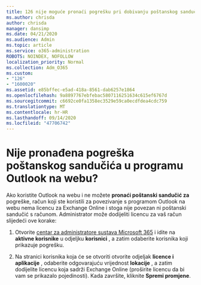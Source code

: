 ```yaml
---
title: 126 nije moguće pronaći pogrešku pri dobivanju poštanskog sandučića u aplikaciji OWA?
ms.author: chrisda
author: chrisda
manager: dansimp
ms.date: 04/21/2020
ms.audience: Admin
ms.topic: article
ms.service: o365-administration
ROBOTS: NOINDEX, NOFOLLOW
localization_priority: Normal
ms.collection: Adm_O365
ms.custom:
- "126"
- "1600020"
ms.assetid: e85bffec-e5ad-418a-8561-dab6257e1864
ms.openlocfilehash: 9a8897767ebfebac5807116251634c615ef6767d
ms.sourcegitcommit: c6692ce0fa1358ec3529e59ca0ecdfdea4cdc759
ms.translationtype: MT
ms.contentlocale: hr-HR
ms.lasthandoff: 09/14/2020
ms.locfileid: "47706742"
---
```

# <a name="getting-a-mailbox-not-found-error-in-outlook-on-the-web"></a>Nije pronađena pogreška poštanskog sandučića u programu Outlook na webu?

Ako koristite Outlook na webu i ne možete **pronaći poštanski sandučić za** pogreške, račun koji ste koristili za povezivanje s programom Outlook na webu nema licencu za Exchange Online i stoga nije povezan ni poštanski sandučić s računom. Administrator može dodijeliti licencu za vaš račun slijedeći ove korake:

1. Otvorite [centar za administratore sustava Microsoft 365](https://portal.office.com/adminportal/home#/homepage) i idite na **aktivne korisnike** u odjeljku **korisnici** , a zatim odaberite korisnika koji prikazuje pogrešku.

2. Na stranici korisnika koja će se otvoriti otvorite odjeljak **licence i aplikacije** , odaberite odgovarajuću vrijednost **lokacije** , a zatim dodijelite licencu koja sadrži Exchange Online (proširite licencu da bi vam se prikazalo pojedinosti). Kada završite, kliknite **Spremi promjene**.
